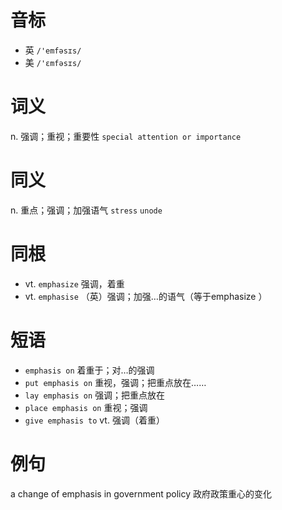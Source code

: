 # 音标

- 英 `/'emfəsɪs/`
- 美 `/'ɛmfəsɪs/`

# 词义

n. 强调；重视；重要性
`special attention or importance`

# 同义

n. 重点；强调；加强语气
`stress` `unode`

# 同根

- vt. `emphasize` 强调，着重
- vt. `emphasise` （英）强调；加强…的语气（等于emphasize ）

# 短语

- `emphasis on` 着重于；对…的强调
- `put emphasis on` 重视，强调；把重点放在……
- `lay emphasis on` 强调；把重点放在
- `place emphasis on` 重视；强调
- `give emphasis to` vt. 强调（着重）

# 例句

a change of emphasis in government policy
政府政策重心的变化


